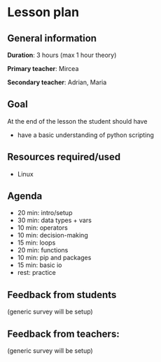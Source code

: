 # Lesson plan

## General information

**Duration**: 3 hours (max 1 hour theory)

**Primary teacher**: Mircea

**Secondary teacher**: Adrian, Maria

## Goal
At the end of the lesson the student should have
- have a basic understanding of python scripting

## Resources required/used
- Linux

## Agenda
- 20 min: intro/setup
- 30 min: data types + vars
- 10 min: operators
- 10 min: decision-making
- 15 min: loops
- 20 min: functions
- 10 min: pip and packages
- 15 min: basic io
- rest: practice

## Feedback from students
(generic survey will be setup)

## Feedback from teachers:
(generic survey will be setup)

